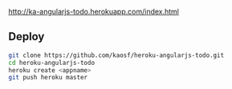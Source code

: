 http://ka-angularjs-todo.herokuapp.com/index.html

## Deploy

```sh
git clone https://github.com/kaosf/heroku-angularjs-todo.git
cd heroku-angularjs-todo
heroku create <appname>
git push heroku master
```
